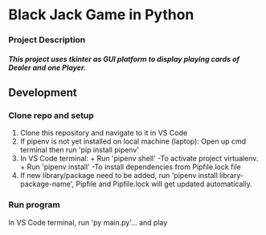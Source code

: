 # Black Jack Game in Python
### Project Description
##### This project uses tkinter as GUI platform to display playing cards of Dealer and one Player.


## Development
### Clone repo and setup 
1. Clone this repository and navigate to it in VS Code
2. If pipenv is not yet installed on local machine (laptop):
    Open up cmd terminal then run 'pip install pipenv'
3. In VS Code terminal:
        + Run 'pipenv shell' -To activate project virtualenv.
        + Run 'pipenv install' -To install dependencies from Pipfile.lock file
4. If new library/package need to be added, run 'pipenv install library-package-name', Pipfile and Pipfile.lock will get updated automatically.


### Run program
In VS Code terminal, run 'py main.py'... and play
